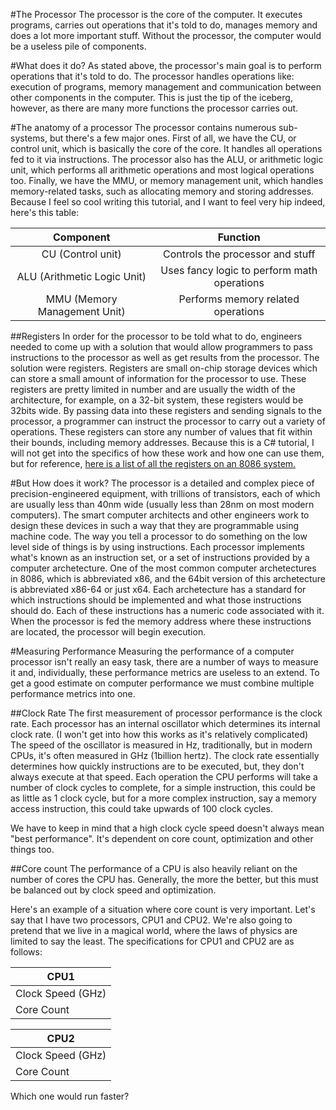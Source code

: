 #The Processor
The processor is the core of the computer. It executes programs, carries out operations that it's told to do, manages memory and does a lot more important stuff. Without the processor, the computer would be a useless pile of components.

#What does it do?
As stated above, the processor's main goal is to perform operations that it's told to do. The processor handles operations like: execution of programs, memory management and communication between other components in the computer. This is just the tip of the iceberg, however, as there are many more functions the processor carries out.

#The anatomy of a processor
The processor contains numerous sub-systems, but there's a few major ones. First of all, we have the CU, or control unit, which is basically the core of the core. It handles all operations fed to it via instructions. The processor also has the ALU, or arithmetic logic unit, which performs all arithmetic operations and most logical operations too. Finally, we have the MMU, or memory management unit, which handles memory-related tasks, such as allocating memory and storing addresses. Because I feel so cool writing this tutorial, and I want to feel very hip indeed, here's this table:

|Component|Function|
|:---------:|:--------:|
| CU (Control unit) | Controls the processor and stuff |
| ALU (Arithmetic Logic Unit) | Uses fancy logic to perform math operations |
| MMU (Memory Management Unit) | Performs memory related operations |

##Registers
In order for the processor to be told what to do, engineers needed to come up with a solution that would allow programmers to pass instructions to the processor as well as get results from the processor. The solution were registers. Registers are small on-chip storage devices which can store a small amount of information for the processor to use. These registers are pretty limited in number and are usually the width of the architecture, for example, on a 32-bit system, these registers would be 32bits wide. By passing data into these registers and sending signals to the processor, a programmer can instruct the processor to carry out a variety of operations. These registers can store any number of values that fit within their bounds, including memory addresses. Because this is a C# tutorial, I will not get into the specifics of how these work and how one can use them, but for reference, [here is a list of all the registers on an 8086 system.](http://www.eecg.toronto.edu/~amza/www.mindsec.com/files/x86regs.html)

#But How does it work?
The processor is a detailed and complex piece of precision-engineered equipment, with trillions of transistors, each of which are usually less than 40nm wide (usually less than 28nm on most modern computers). The smart computer architects and other engineers work to design these devices in such a way that they are programmable using machine code. The way you tell a processor to do something on the low level side of things is by using instructions. Each processor implements what's known as an instruction set, or a set of instructions provided by a computer archetecture. One of the most common computer archetectures in 8086, which is abbreviated x86, and the 64bit version of this archetecture is abbreviated x86-64 or just x64. Each archetecture has a standard for which instructions should be implemented and what those instructions should do. Each of these instructions has a numeric code associated with it. When the processor is fed the memory address where these instructions are located, the processor will begin execution.

#Measuring Performance
Measuring the performance of a computer processor isn't really an easy task, there are a number of ways to measure it and, individually, these performance metrics are useless to an extend. To get a good estimate on computer performance we must combine multiple performance metrics into one.

##Clock Rate
The first measurement of processor performance is the clock rate. Each processor has an internal oscillator which determines its internal clock rate. (I won't get into how this works as it's relatively complicated) The speed of the oscillator is measured in Hz, traditionally, but in modern CPUs, it's often measured in GHz (1billion hertz). The clock rate essentially determines how quickly instructions are to be executed, but, they don't always execute at that speed. Each operation the CPU performs will take a number of clock cycles to complete, for a simple instruction, this could be as little as 1 clock cycle, but for a more complex instruction, say a memory access instruction, this could take upwards of 100 clock cycles.

We have to keep in mind that a high clock cycle speed doesn't always mean "best performance". It's dependent on core count, optimization and other things too.

##Core count
The performance of a CPU is also heavily reliant on the number of cores the CPU has. Generally, the more the better, but this must be balanced out by clock speed and optimization.

Here's an example of a situation where core count is very important.
Let's say that I have two processors, CPU1 and CPU2. We're also going to pretend that we live in a magical world, where the laws of physics are limited to say the least. The specifications for CPU1 and CPU2 are as follows:

|CPU1|
|----|
| Clock Speed (GHz) | 4GHz |
| Core Count | 2 |

| CPU2 |
|------|
| Clock Speed (GHz) | 5GHz |
| Core Count | 1 |

Which one would run faster?

